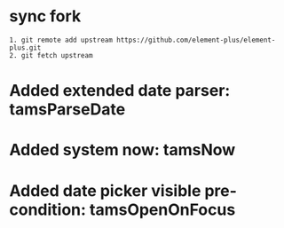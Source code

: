 # sync fork

    1. git remote add upstream https://github.com/element-plus/element-plus.git
    2. git fetch upstream

# Added extended date parser: tamsParseDate

# Added system now: tamsNow

# Added date picker visible pre-condition: tamsOpenOnFocus
